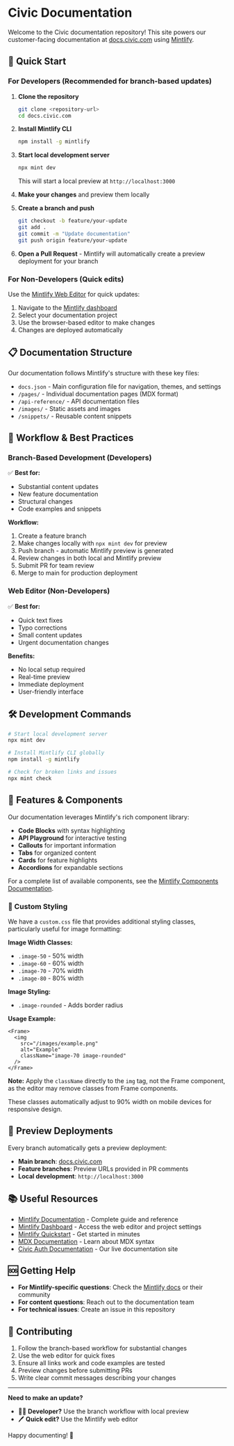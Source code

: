 # Civic Documentation

Welcome to the Civic documentation repository! This site powers our customer-facing documentation at [docs.civic.com](https://docs.civic.com/) using [Mintlify](https://mintlify.com/docs).

## 🚀 Quick Start

### For Developers (Recommended for branch-based updates)

1. **Clone the repository**

   ```bash
   git clone <repository-url>
   cd docs.civic.com
   ```

2. **Install Mintlify CLI**

   ```bash
   npm install -g mintlify
   ```

3. **Start local development server**

   ```bash
   npx mint dev
   ```

   This will start a local preview at `http://localhost:3000`

4. **Make your changes** and preview them locally

5. **Create a branch and push**

   ```bash
   git checkout -b feature/your-update
   git add .
   git commit -m "Update documentation"
   git push origin feature/your-update
   ```

6. **Open a Pull Request** - Mintlify will automatically create a preview deployment for your branch

### For Non-Developers (Quick edits)

Use the [Mintlify Web Editor](https://mintlify.com/docs/web-editor) for quick updates:

1. Navigate to the [Mintlify dashboard](https://dashboard.mintlify.com/civic/civic)
2. Select your documentation project
3. Use the browser-based editor to make changes
4. Changes are deployed automatically

## 📋 Documentation Structure

Our documentation follows Mintlify's structure with these key files:

- `docs.json` - Main configuration file for navigation, themes, and settings
- `/pages/` - Individual documentation pages (MDX format)
- `/api-reference/` - API documentation files
- `/images/` - Static assets and images
- `/snippets/` - Reusable content snippets

## 🔄 Workflow & Best Practices

### Branch-Based Development (Developers)

✅ **Best for:**

- Substantial content updates
- New feature documentation
- Structural changes
- Code examples and snippets

**Workflow:**

1. Create a feature branch
2. Make changes locally with `npx mint dev` for preview
3. Push branch - automatic Mintlify preview is generated
4. Review changes in both local and Mintlify preview
5. Submit PR for team review
6. Merge to main for production deployment

### Web Editor (Non-Developers)

✅ **Best for:**

- Quick text fixes
- Typo corrections
- Small content updates
- Urgent documentation changes

**Benefits:**

- No local setup required
- Real-time preview
- Immediate deployment
- User-friendly interface

## 🛠️ Development Commands

```bash
# Start local development server
npx mint dev

# Install Mintlify CLI globally
npm install -g mintlify

# Check for broken links and issues
npx mint check
```

## 🌟 Features & Components

Our documentation leverages Mintlify's rich component library:

- **Code Blocks** with syntax highlighting
- **API Playground** for interactive testing
- **Callouts** for important information
- **Tabs** for organized content
- **Cards** for feature highlights
- **Accordions** for expandable sections

For a complete list of available components, see the [Mintlify Components Documentation](https://mintlify.com/docs/components).

### 🎨 Custom Styling

We have a `custom.css` file that provides additional styling classes, particularly useful for image formatting:

**Image Width Classes:**

- `.image-50` - 50% width
- `.image-60` - 60% width
- `.image-70` - 70% width
- `.image-80` - 80% width

**Image Styling:**

- `.image-rounded` - Adds border radius

**Usage Example:**

```mdx
<Frame>
  <img
    src="/images/example.png"
    alt="Example"
    className="image-70 image-rounded"
  />
</Frame>
```

**Note:** Apply the `className` directly to the `img` tag, not the Frame component, as the editor may remove classes from Frame components.

These classes automatically adjust to 90% width on mobile devices for responsive design.

## 🔗 Preview Deployments

Every branch automatically gets a preview deployment:

- **Main branch**: [docs.civic.com](https://docs.civic.com/)
- **Feature branches**: Preview URLs provided in PR comments
- **Local development**: `http://localhost:3000`

## 📚 Useful Resources

- [Mintlify Documentation](https://mintlify.com/docs) - Complete guide and reference
- [Mintlify Dashboard](https://dashboard.mintlify.com/civic/civic) - Access the web editor and project settings
- [Mintlify Quickstart](https://mintlify.com/docs/quickstart) - Get started in minutes
- [MDX Documentation](https://mdxjs.com/) - Learn about MDX syntax
- [Civic Auth Documentation](https://docs.civic.com/) - Our live documentation site

## 🆘 Getting Help

- **For Mintlify-specific questions**: Check the [Mintlify docs](https://mintlify.com/docs) or their community
- **For content questions**: Reach out to the documentation team
- **For technical issues**: Create an issue in this repository

## 📝 Contributing

1. Follow the branch-based workflow for substantial changes
2. Use the web editor for quick fixes
3. Ensure all links work and code examples are tested
4. Preview changes before submitting PRs
5. Write clear commit messages describing your changes

---

**Need to make an update?**

- 👩‍💻 **Developer?** Use the branch workflow with local preview
- 🖊️ **Quick edit?** Use the Mintlify web editor

Happy documenting! 🚀
